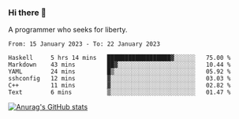 ### Hi there 👋

<!--
**shejialuo/shejialuo** is a ✨ _special_ ✨ repository because its `README.md` (this file) appears on your GitHub profile.

Here are some ideas to get you started:

- 🔭 I’m currently working on ...
- 🌱 I’m currently learning ...
- 👯 I’m looking to collaborate on ...
- 🤔 I’m looking for help with ...
- 💬 Ask me about ...
- 📫 How to reach me: ...
- 😄 Pronouns: ...
- ⚡ Fun fact: ...
-->

A programmer who seeks for liberty.

<!--START_SECTION:waka-->

```text
From: 15 January 2023 - To: 22 January 2023

Haskell     5 hrs 14 mins   ██████████████████▓░░░░░░   75.00 %
Markdown    43 mins         ██▓░░░░░░░░░░░░░░░░░░░░░░   10.44 %
YAML        24 mins         █▒░░░░░░░░░░░░░░░░░░░░░░░   05.92 %
sshconfig   12 mins         ▓░░░░░░░░░░░░░░░░░░░░░░░░   03.03 %
C++         11 mins         ▓░░░░░░░░░░░░░░░░░░░░░░░░   02.82 %
Text        6 mins          ▒░░░░░░░░░░░░░░░░░░░░░░░░   01.47 %
```

<!--END_SECTION:waka-->

[![Anurag's GitHub stats](https://github-readme-stats.vercel.app/api?username=shejialuo&show_icons=true&theme=dracula)](https://github.com/anuraghazra/github-readme-stats)
